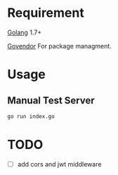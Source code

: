 # Requirement 

[Golang](https://golang.org/) 1.7+

[Govendor](https://github.com/kardianos/govendor) For package managment.

# Usage 

## Manual Test Server

```sh
go run index.go
```

# TODO

- [ ] add cors and jwt middleware